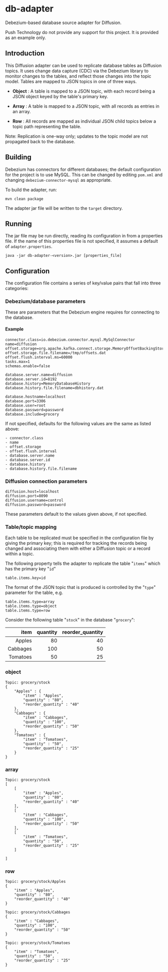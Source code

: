 # db-adapter
Debezium-based database source adapter for Diffusion.

Push Technology do not provide any support for this project. It is provided as an example only.
## Introduction

This Diffusion adapter can be used to replicate database tables as Diffusion topics. It uses change data capture (CDC) via the Debezium library to monitor changes to the tables, and reflect those changes into the topic model. Tables are mapped to JSON topics in one of three ways.

- **Object** : A table is mapped to a JSON topic, with each record being a JSON object keyed by the table's primary key.

- **Array** : A table is mapped to a JSON topic, with all records as entries in an array.
 
- **Row** : All records are mapped as individual JSON child topics below a topic path representing the table.

Note: Replication is one-way only; updates to the topic model are not propagated back to the database.

## Building

Debezium has connectors for different databases; the default configuration for the project is to use MySQL. This can be changed by editing `pom.xml` and changing `debezium-connector-mysql` as appropriate.

To build the adapter, run:
```
mvn clean package
```

The adapter jar file will be written to the `target` directory.

## Running

The jar file may be run directly, reading its configuration in from a properties file. If the name of this properties file is not specified, it assumes a default of `adapter.properties`.

```
java -jar db-adapter-<version>.jar [properties_file]
```

## Configuration

The configuration file contains a series of key/value pairs that fall into three categories:

### Debezium/database parameters

These are parameters that the Debezium engine requires for connecting to the database.

#### Example

```
connector.class=io.debezium.connector.mysql.MySqlConnector
name=diffusion
offset.storage=org.apache.kafka.connect.storage.MemoryOffsetBackingStore
offset.storage.file.filename=/tmp/offsets.dat
offset.flush.interval.ms=60000
tasks.max=1
schemas.enable=false

database.server.name=diffusion
database.server.id=8192
database.history=MemoryDatabaseHistory
database.history.file.filename=dbhistory.dat

database.hostname=localhost
database.port=3306
database.user=root
database.password=password
database.include=grocery
```

If not specified, defaults for the following values are the same as listed above:

    - connector.class
    - name
    - offset.storage
    - offset.flush.interval
    - database.server.name
    - database.server.id
    - database.history
    - database.history.file.filename

### Diffusion connection parameters

```
diffusion.host=localhost
diffusion.port=8090
diffusion.username=control
diffusion.password=password
```

These parameters default to the values given above, if not specified.

### Table/topic mapping

Each table to be replicated must be specified in the configuration file by giving the primary key; this is required for tracking the records being changed and associating them with either a Diffusion topic or a record within a topic.

The following property tells the adapter to replicate the table "`items`" which has the primary key "`id`"
```
table.items.key=id
```

The format of the JSON topic that is produced is controlled by the "`type`" parameter for the table, e.g.
```
table.items.type=array
table.items.type=object
table.items.type=row
```

Consider the following table "`stock`" in the database "`grocery`":

|     item | quantity | reorder_quantity |
|---------:|---------:|-----------------:|
|   Apples |       80 |               40 |
| Cabbages |      100 |               50 |
| Tomatoes |       50 |               25 |


### object
```
Topic: grocery/stock
{
    "Apples" : {
        "item" : "Apples",
        "quantity" : "80",
        "reorder_quantity" : "40"
    },
    "Cabbages" : {
        "item" : "Cabbages",
        "quantity" : "100",
        "reorder_quantity" : "50"
    },
    "Tomatoes" : {
        "item" : "Tomatoes",
        "quantity" : "50",
        "reorder_quantity" : "25"
    }
}

```

### array
```
Topic: grocery/stock
[
    [ 
        "item" : "Apples",
        "quantity" : "80",
        "reorder_quantity" : "40"
    ],
    [
        "item" : "Cabbages",
        "quantity" : "100",
        "reorder_quantity" : "50"
    ],
    [
        "item" : "Tomatoes",
        "quantity" : "50",
        "reorder_quantity" : "25"
    ]

]
```


### row

```
Topic: grocery/stock/Apples
{
    "item" : "Apples",
    "quantity" : "80",
    "reorder_quantity" : "40"
}

Topic: grocery/stock/Cabbages
{
    "item" : "Cabbages",
    "quantity" : "100",
    "reorder_quantity" : "50"
}

Topic: grocery/stock/Tomatoes
{
    "item" : "Tomatoes",
    "quantity" : "50",
    "reorder_quantity" : "25"
}
```
